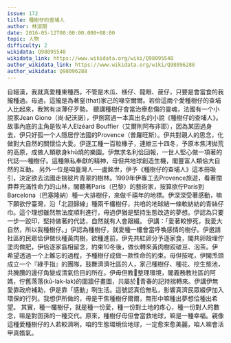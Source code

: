 ```yaml
---
issue: 172
title: 種樹仔的查埔人
author: 林淑期
date: 2016-05-12T00:00:00.000+08:00
topic: 人物
difficulty: 2
wikidata: Q98095540
wikidata_link: https://www.wikidata.org/wiki/Q98095540
author_wikidata_link: https://www.wikidata.org/wiki/Q98096288
author_wikidata: Q98096288
---
```

自細漢，我就真愛種東種西。不管是木瓜、檨仔、龍眼、菝仔，只要是會當食的我攏種過。毋過，這攏是為著窒(that)家己的喙空爾爾。若佮這兩个愛種樹仔的查埔人比起來，我煞有淡薄仔歹勢。
聽講種樹仔會當治療悲傷的靈魂，法國有一个小說家Jean Giono（尚‧紀沃諾），伊捌寫過一本真出名的小說《種樹仔的查埔人》。故事內底的主角是牧羊人Elzéard Bouffier（艾爾則阿布非耶），因為某囝過身去，伊只好孤一个人隱居佇法國的Provence（普羅旺斯）。伊共對親人的思念，化做對大自然的關懷佮大愛。伊逐工種一百粒橡子，連紲三十四冬，予原本焦洘拋荒的高原，成做人類歇身khû燒的樂園。伊無求名利佮回報，一世人堅心做一項著的代誌──種樹仔。這種無私奉獻的精神，毋但共地球創造生機，閣豐富人類佮大自然的互動。
另外一位是咱臺灣人──盧銘世，伊予《種樹仔的查埔人》這本冊吸引，決定欲去法國走揣彼片青翠的樹林。1999年伊專工去Provence旅遊，看著闊莽莽充滿性命力的山林，閣聽著Paris（巴黎）的藝術家，按算欲佇Paris到Barcelona（巴塞隆納）種一大排樹仔，來做千禧年的地標。伊深深受著感動，嘛下願欲佇臺灣，沿「北迴歸線」種兩千欉樹仔，共咱的地球結一條軟紡紡的青絲仔巾。這个理想雖然無法度順利進行，毋過伊猶是堅持生態改造的夢想。伊認為只要一步一跤印，堅持做著的代誌，自然就有人會跟綴。
伊講：「愛著較慘死，我愛大自然，所以我種樹仔。」伊認為種樹仔，就愛種一欉會當呼喚感情的樹仔。伊邀請社區的民眾佮伊做伙種黃肉樹，欲種進前，伊先共紅卵分予逐家食，閣共卵殼埋佇塗肉做肥，伊佮逐家翕相留念，約束10冬後，做伙轉來黃肉樹跤破豆、泡茶。伊希望透過一个上難忘的過程，予種樹仔成做一款性命的約束。毋但按呢，伊閣𤆬頭成立一个『綠手指』的團隊，鼓舞濟濟社區的人，家己種樹仔、種花、挖生態池，共腌臢的邊仔角變成清氣佮目的所在。伊毋但教𪜶整理環境，閣義務教社區的阿媽，佇舊落落(kū-lak-lak)的圍牆仔畫圖，共屬於𪜶青春的記持揣轉來。伊講伊無愛靠政府補助，伊是靠「感動」咧生活。這號認真佮無私，影響真濟民眾綴伊加入環保的行列。我想伊所做的，毋是干焦種樹仔爾爾，無形中嘛種出夢想佮種出希望。
其實，種一欉樹仔，就是種一份愛，種一份對土地的疼心，種一份對人的數念，嘛是對囝孫的一種交代。原來，種樹仔毋但會當救地球，嘛是一種幸福。親像這種愛種樹仔的人若較濟咧，咱的生態環境佮地球，一定愈來愈美麗，咱人嘛會活甲真媠氣。